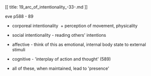 [[
title: 19_arc_of_intentionality_-33-.md
]]

eve p588 - 89

  

+ corporeal intentionality  + perception of movement, physicality

+ social intentionality - reading others' intentions

+ affective - think of this as emotional, internal body state to external
stimuli

+ cognitive - 'interplay of action and thought' \(589\)

  

+ all of these, when maintained, lead to 'presence'
